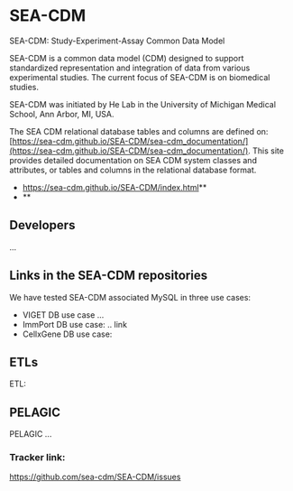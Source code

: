 # SEA-CDM
SEA-CDM: Study-Experiment-Assay Common Data Model

SEA-CDM is a common data model (CDM) designed to support standardized representation and integration of data from various experimental studies. The current focus of SEA-CDM is on biomedical studies. 

SEA-CDM was initiated by He Lab in the University of Michigan Medical School, Ann Arbor, MI, USA.

The SEA CDM relational database tables and columns are defined on:  [https://sea-cdm.github.io/SEA-CDM/sea-cdm_documentation/](https://sea-cdm.github.io/SEA-CDM/sea-cdm_documentation/). This site provides detailed documentation on SEA CDM system classes and attributes, or tables and columns in the relational database format. 
- https://sea-cdm.github.io/SEA-CDM/index.html**
- **


## Developers 

... 



## Links in the SEA-CDM repositories 
We have tested SEA-CDM associated MySQL in three use cases: 
- VIGET DB use case ...
- ImmPort DB use case: .. link
- CellxGene DB use case: 


## ETLs

ETL:

## PELAGIC 

PELAGIC ... 

### Tracker link:  
https://github.com/sea-cdm/SEA-CDM/issues 




